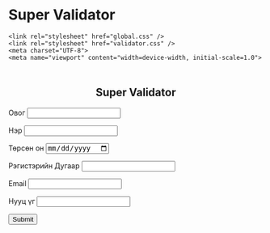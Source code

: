 # Super Validator
<html lang="en">
<head>
   
    <link rel="stylesheet" href="global.css" />
    <link rel="stylesheet" href="validator.css" />
    <meta charset="UTF-8">
    <meta name="viewport" content="width=device-width, initial-scale=1.0">
</head>
<body>
    <div class="center">
        <div class="form-container">
            <form id="form" name="form" onsubmit="return validateForm()">
                <h2 style="text-align: center; padding-top:20px;">Super Validator</h2>
                <div class="group">
                    <label for="lastname">Овог</label>
                    <input type="text" id="lastname" name="lastname">
                    <p id="lastname-wrong" class="wrong-input"></p>
                </div>
                <div class="group">
                    <label for="firstname">Нэр</label>
                    <input type="text" id="firstname" name="firstname">
                    <p id="firstname-wrong" class="wrong-input"></p>
                </div>  
                <div class="group">
                    <label for="birthday">Төрсөн он</label>
                    <input type="date" id="birthday" name="birthday">
                    <p id="birthday-wrong" class="wrong-input"></p>
                </div>
                <div class="group">
                    <label for="regnumber">Рэгистэрийн Дугаар</label>
                    <input type="text" id="regnumber" name="regnumber">
                    <p id="regnumber-wrong" class="wrong-input"></p>
                </div>
                <div class="group">
                    <label for="email">Email</label>
                    <input type="email" id="email" name="email">
                    <p id="email-wrong" class="wrong-input"></p>
                </div>
                <div class="group">
                    <label for="password">Нууц үг</label>
                    <input type="password" id="password" name="password">
                    <p id="password-wrong" class="wrong-input"></p>
                </div>
                <div class="submit">
                    <input type="submit">
                </div>
            </form>
        </div>
    </div>
    <script src="js/validator.js"></script>
</body>

</html>
